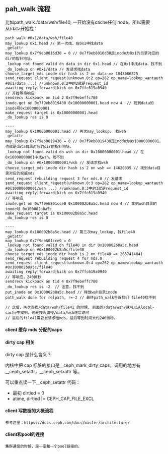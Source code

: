 ## pah_walk 流程

比如path_walk /data/wsh/file40, 一开始没有cache任何inode，所以需要从/data开始找：

```
path_walk #0x1/data/wsh/file40
may_lookup 0x1.head // 第一次找，在0x1中找data
_getattr
may_lookup 0x7f9eb8016d30 = 0 // 0x7f9eb8016d30是inode为0x1的目录对应的dir的指针地址。
_lookup not found valid dn data in dir 0x1.head // 在0x1中找data，找不到
_do_lookup on #0x1/data // 发请求找data
choose_target_mds inode dir hash is 2 on data => 1843686825
send_request client_request(unknown.0:2 op=262 op_name=lookup_wantauth #0x1/data ...) //unknown.0:2中的2就是request_id
awaiting reply|forward|kick on 0x7ffc619a0940 
// 开始等待响应
sendrecv kickback on tid 2 0x7f9ebeffc780
inode.get on 0x7f9eb8019430 0x10000000001.head now 4  // 找到data的inode号0x10000000001
make_request target is 0x10000000001.head
_do_lookup res is 0

----
may_lookup 0x10000000001.head // 再次may_lookup， 找wsh
_getattr 
may_lookup 0x7f9eb8019430 = 0 // 0x7f9eb8019430是inode为0x10000000001，也就是data目录对应的dir的指针地址。
_lookup not found valid dn wsh in dir 0x10000000001.head // 在0x10000000001中找wsh，找不到
_do_lookup on #0x10000000001/wsh // 发请求找wsh
choose_target_mds inode dir hash is 2 on wsh => 14620335 // 找到data目录对应的权威mds
send_request rebuilding request 3 for mds.0 // 发请求
send_request client_request(unknown.0:3 op=262 op_name=lookup_wantauth #0x10000000001/wsh ...) //unknown.0:3中的3就是request_id
awaiting reply|forward|kick on 0x7ffc619a0940
// 等响应
inode.get on 0x7f9eb801cce0 0x100002b8a5c.head now 4 // 拿到wsh目录的inode号 0x100002b8a5c
make_request target is 0x100002b8a5c.head
_do_lookup res is 0

----
may_lookup 0x100002b8a5c.head // 第三次may_lookup, 找file40
_getattr
may_lookup 0x7f9eb801cce0 = 0
_lookup not found valid dn file40 in dir 0x100002b8a5c.head
_do_lookup on #0x100002b8a5c/file40
choose_target_mds inode dir hash is 2 on file40 => 2657414041
send_request rebuilding request 4 for mds.0
send_request client_request(unknown.0:4 op=262 op_name=lookup_wantauth #0x100002b8a5c/file40
awaiting reply|forward|kick on 0x7ffc619a0940
// 等响应，240微秒
sendrecv kickback on tid 4 0x7f9ebeffc780
_do_lookup res is -2  // 注意，找不到
put_inode on 0x100002b8a5c.head // 释放wsh目录inode
path_walk done for relpath, r=-2 // 最终path_walk告诉我们 file40找不到

// 之后，再次查找/data/wsh/file41 的时候, 前面的/data/wsh/就可以从local-cache中找到，也是按照路径/data/wsh逐层访问
// 最后的file41需要发请求给mds，最后等到时间大约240微秒。

```

#### client 缓存 mds 分配的caps
#### dirty cap 相关

dirty cap 是什么含义？

内核中把 cap 标脏的接口是__ceph_mark_dirty_caps，调用的地方有__ceph_setattr，__ceph_setxattr 等。

可以重点读一下__ceph_setattr 代码：

* 最初 dirtied = 0
* atime, dirtied |= CEPH_CAP_FILE_EXCL


#### client 写数据的大概流程

    参考这里：https://docs.ceph.com/docs/master/architecture/
        

#### client和pool的连接

    集群通信的时候，是一定和一个pool链接的。
